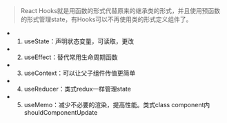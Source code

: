 > React Hooks就是用函数的形式代替原来的继承类的形式，并且使用预函数的形式管理state，有Hooks可以不再使用类的形式定义组件了。

+ 1. useState：声明状态变量，可读取，更改
+ 2. useEffect：替代常用生命周期函数
+ 3. useContext：可以让父子组件传值更简单
+ 4. useReducer：类式redux一样管理state
+ 5. useMemo：减少不必要的渲染，提高性能。类式class component内shouldComponentUpdate
